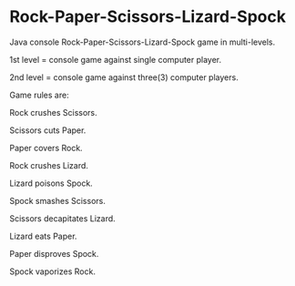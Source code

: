 # Rock-Paper-Scissors-Lizard-Spock
Java console Rock-Paper-Scissors-Lizard-Spock game in multi-levels.

1st level = console game against single computer player.



2nd level = console game against three(3) computer players.

Game rules are:

Rock crushes Scissors.

Scissors cuts Paper.

Paper covers Rock.

Rock crushes Lizard.

Lizard poisons Spock.

Spock smashes Scissors.

Scissors decapitates Lizard.

Lizard eats Paper.

Paper disproves Spock.

Spock vaporizes Rock.
